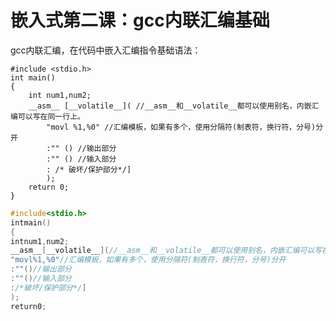 <link href="../../../css/style.css" rel="stylesheet" type="text/css" />

# 嵌入式第二课：gcc内联汇编基础

gcc内联汇编，在代码中嵌入汇编指令基础语法：

  

    
    
    #include <stdio.h>
    int main()
    {
        int num1,num2;
        __asm__ [__volatile__]( //__asm__和__volatile__都可以使用别名，内嵌汇编可以写在同一行上。
            "movl %1,%0" //汇编模板，如果有多个，使用分隔符(制表符，换行符，分号)分开
            :"" () //输出部分
            :"" () //输入部分
            : /* 破坏/保护部分*/]
            );
        return 0;
    }

  

```c
#include<stdio.h>
intmain()
{
intnum1,num2;
__asm__[__volatile__](//__asm__和__volatile__都可以使用别名，内嵌汇编可以写在同一行上。
"movl%1,%0"//汇编模板，如果有多个，使用分隔符(制表符，换行符，分号)分开
:""()//输出部分
:""()//输入部分
:/*破坏/保护部分*/]
);
return0;
```


